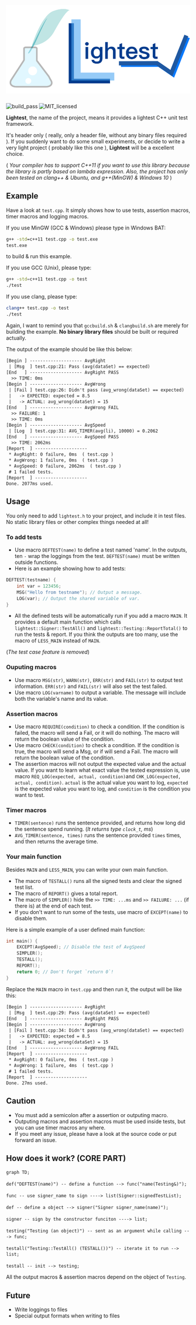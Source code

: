 # ![Lightest!](lightest.png)

![build_pass](https://img.shields.io/badge/build-passing-green.svg)
![MIT_licensed](https://img.shields.io/badge/license-MIT-blue.svg)

**Lightest**, the name of the project, means it provides a lightest C++ unit test framework.

It's header only ( really, only a header file, without any binary files required ). If you suddenly want to do some small experiments, or decide to write a very light project ( probably like this one ), **Lightest** will be a excellent choice.

( *Your compiler has to support C++11 if you want to use this library because the library is partly based on lambda expression.*
*Also, the project has only been tested on clang++ & Ubuntu, and g++(MinGW) & Windows 10* )

## Example

Have a look at `test.cpp`. It simply shows how to use tests, assertion macros, timer macros and logging macros.

If you use MinGW (GCC & Windows) please type in Windows BAT:

```bat
g++ -std=c++11 test.cpp -o test.exe
test.exe
```

to build & run this example.

If you use GCC (Unix), please type:

```bash
g++ -std=c++11 test.cpp -o test
./test
```

If you use clang, please type:

```bash
clang++ test.cpp -o test
./test
```

Again, I want to remind you that `gccbuild.sh` & `clangbuild.sh` are merely for building the example. **No binary library files** should be built or required actually.

The output of the example should be like this below:

```
[Begin ] -------------------- AvgRight
 | [Msg  ] test.cpp:21: Pass (avg(dataSet) == expected)
[End   ] -------------------- AvgRight PASS
  >> TIME: 0ms
[Begin ] -------------------- AvgWrong
 | [Fail ] test.cpp:26: Didn't pass (avg_wrong(dataSet) == expected)
 |   -> EXPECTED: expected = 8.5
 |   -> ACTUAL: avg_wrong(dataSet) = 15
[End   ] -------------------- AvgWrong FAIL
  >> FAILURE: 1
  >> TIME: 0ms
[Begin ] -------------------- AvgSpeed
 | [Log  ] test.cpp:31: AVG_TIMER(avg(li), 10000) = 0.2062
[End   ] -------------------- AvgSpeed PASS
  >> TIME: 2062ms
[Report  ] --------------------
 * AvgRight: 0 failure, 0ms  ( test.cpp )
 * AvgWrong: 1 failure, 0ms  ( test.cpp )
 * AvgSpeed: 0 failure, 2062ms  ( test.cpp )
 # 1 failed tests.
[Report  ] --------------------
Done. 2077ms used.
```

## Usage

You only need to add `lightest.h` to your project, and include it in test files. No static library files or other complex things needed at all!

### To add tests

* Use macro `DEFTEST(name)` to define a test named 'name'. In the outputs, ten `-` wrap the loggings from the test. `DEFTEST(name)` must be written outside functions.
* Here is an example showing how to add tests:

```C++
DEFTEST(testname) {
    int var = 123456;
    MSG("Hello from testname"); // Output a message.
    LOG(var); // Output the shared variable of var.
}
```

* All the defined tests will be automatically run if you add a macro `MAIN`. It provides a default main function which calls `lightest::Signer::TestAll()` and `lightest::Testing::ReportTotal()` to run the tests & report. If you think the outputs are too many, use the macro of `LESS_MAIN` instead of `MAIN`.

(*The test case feature is removed*)

### Ouputing macros

* Use macro `MSG(str)`, `WARN(str)`, `ERR(str)` and `FAIL(str)` to output test information. `ERR(str)` and `FAIL(str)` will also set the test failed.
* Use macro `LOG(varname)` to output a variable. The message will include both the variable's name and its value.

### Assertion macros

* Use macro `REQUIRE(condition)` to check a condition. If the condition is failed, the macro will send a Fail, or it will do nothing. The macro will return the boolean value of the condition.
* Use macro `CHECK(condition)` to check a condition. If the condition is true, the macro will send a Msg, or if will send a Fail. The macro will return the boolean value of the condition.
* The assertion macros will not output the expected value and the actual value. If you want to learn what exact value the tested expression is, use macro `REQ_LOG(expected, actual, condition)`and `CHK_LOG(expected, actual, condition)`.
`actual` is the actual value you want to log, `expected` is the expected value you want to log, and `condition` is the condition you want to test.

### Timer macros

* `TIMER(sentence)` runs the sentence provided, and returns how long did the sentence spend running. (*It returns type `clock_t`, ms*)
* `AVG_TIMER(sentence, times)` runs the sentence provided `times` times, and then returns the average time.

### Your main function

Besides `MAIN` and `LESS_MAIN`, you can write your own main function.

* The macro of `TESTALL()` runs all the signed tests and clear the signed test list.
* The macro of `REPORT()` gives a total report.
* The macro of `SIMPLER()` hide the `>> TIME: ...ms` and `>> FAILURE: ...` (if there is) at the end of each test.
* If you don't want to run some of the tests, use macro of `EXCEPT(name)` to disable them.

Here is a simple example of a user defined main function:

```C++
int main() {
    EXCEPT(AvgSpeed); // Disable the test of AvgSpeed
    SIMPLER();
    TESTALL();
    REPORT();
    return 0; // Don't forget `return 0`!
}
```

Replace the `MAIN` macro in `test.cpp` and then run it, the output will be like this:

```
[Begin ] -------------------- AvgRight
 | [Msg  ] test.cpp:29: Pass (avg(dataSet) == expected)
[End   ] -------------------- AvgRight PASS
[Begin ] -------------------- AvgWrong
 | [Fail ] test.cpp:34: Didn't pass (avg_wrong(dataSet) == expected)
 |   -> EXPECTED: expected = 8.5
 |   -> ACTUAL: avg_wrong(dataSet) = 15
[End   ] -------------------- AvgWrong FAIL
[Report  ] --------------------
 * AvgRight: 0 failure, 0ms  ( test.cpp )
 * AvgWrong: 1 failure, 4ms  ( test.cpp )
 # 1 failed tests.
[Report  ] --------------------
Done. 27ms used.
```

## Caution

* You must add a semicolon after a assertion or outputing macro.
* Outputing macros and assertion macros must be used inside tests, but you can use timer macros any where.
* If you meet any issue, please have a look at the source code or put forward an issue.

## How does it work? (CORE PART)

```mermaid
graph TD;

def("DEFTEST(name)") -- define a function --> func("name(Testing&)");

func -- use signer_name to sign ----> list(Signer::signedTestList);

def -- define a object --> signer("Signer signer_name(name)");

signer -- sign by the constructor funciton ----> list;

testing("Testing (an object)") -- sent as an argument while calling ---> func;

testall("Testing::TestAll() (TESTALL())") -- iterate it to run --> list;

testall -- init --> testing;
```

All the output macros & assertion macros depend on the object of `Testing`.

## Future

* Write loggings to files
* Special output formats when writing to files
